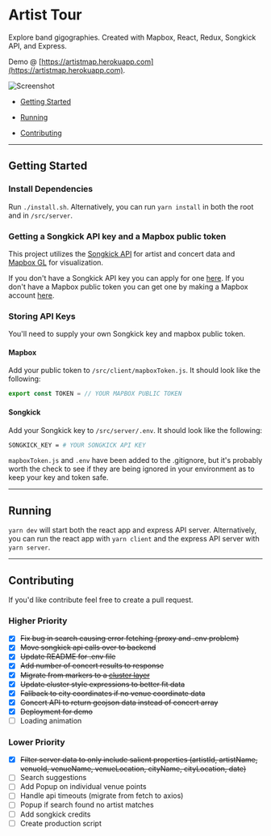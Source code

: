 # Artist Tour

Explore band gigographies. Created with Mapbox, React, Redux, Songkick API, and Express.

Demo @ [https://artistmap.herokuapp.com](https://artistmap.herokuapp.com).

![Screenshot](https://i.imgur.com/jjsSxn1.png)

- [Getting Started](#getting-started)

- [Running](#running)

- [Contributing](#contributing)
---

## Getting Started

### Install Dependencies

Run `./install.sh`. Alternatively, you can run `yarn install` in both the root and in `/src/server`.

### Getting a Songkick API key and a Mapbox public token

This project utilizes the [Songkick API](https://www.songkick.com/developer) for artist and concert data and [Mapbox GL](https://docs.mapbox.com/mapbox-gl-js/api/) for visualization.

If you don't have a Songkick API key you can apply for one [here](https://www.songkick.com/api_key_requests/new). If you don't have a Mapbox public token you can get one by making a Mapbox account [here](https://mapbox.com/signup).

### Storing API Keys

You'll need to supply your own Songkick key and mapbox public token.

#### Mapbox

Add your public token to `/src/client/mapboxToken.js`. It should look like the following:

```js
export const TOKEN = // YOUR MAPBOX PUBLIC TOKEN
```

#### Songkick

Add your Songkick key to `/src/server/.env`. It should look like the following:

```bash
SONGKICK_KEY = # YOUR SONGKICK API KEY
```

`mapboxToken.js` and `.env` have been added to the .gitignore, but it's probably worth the check to see if they are being ignored in your environment as to keep your key and token safe.

---

## Running

`yarn dev` will start both the react app and express API server. Alternatively, you can run the react app with `yarn client` and the express API server with `yarn server`.

---

## Contributing

If you'd like contribute feel free to create a pull request.

### Higher Priority

- [x] ~~Fix bug in search causing error fetching (proxy and .env problem)~~
- [x] ~~Move songkick api calls over to backend~~
- [x] ~~Update README for .env file~~
- [x] ~~Add number of concert results to response~~
- [x] ~~Migrate from markers to a [cluster layer](https://docs.mapbox.com/mapbox-gl-js/example/cluster/)~~
- [x] ~~Update cluster style expressions to better fit data~~
- [x] ~~Fallback to city coordinates if no venue coordinate data~~
- [x] ~~Concert API to return geojson data instead of concert array~~
- [x] ~~Deployment for demo~~
- [ ] Loading animation

### Lower Priority

- [x] ~~Filter server data to only include salient properties (artistId, artistName, venueId, venueName, venueLocation, cityName, cityLocation, date)~~
- [ ] Search suggestions
- [ ] Add Popup on individual venue points
- [ ] Handle api timeouts (migrate from fetch to axios)
- [ ] Popup if search found no artist matches
- [ ] Add songkick credits
- [ ] Create production script
